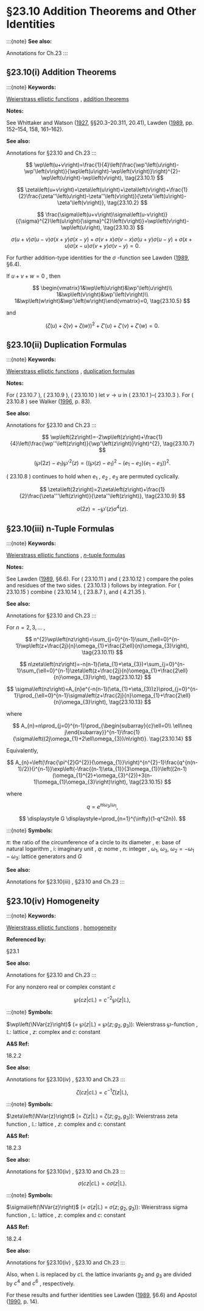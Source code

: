 # §23.10 Addition Theorems and Other Identities

:::{note}
**See also:**

Annotations for Ch.23
:::


## §23.10(i) Addition Theorems

:::{note}
**Keywords:**

[Weierstrass elliptic functions](http://dlmf.nist.gov/search/search?q=Weierstrass%20elliptic%20functions) , [addition theorems](http://dlmf.nist.gov/search/search?q=addition%20theorems)

**Notes:**

See Whittaker and Watson ([1927](./bib/W.html#bib2404 "A Course of Modern Analysis"), §§20.3–20.311, 20.41), Lawden ([1989](./bib/L.html#bib1385 "Elliptic Functions and Applications"), pp. 152–154, 158, 161–162).

**See also:**

Annotations for §23.10 and Ch.23
:::


<a id="E1"></a>
$$
\wp\left(u+v\right)=\frac{1}{4}\left(\frac{\wp'\left(u\right)-\wp'\left(v\right)}{\wp\left(u\right)-\wp\left(v\right)}\right)^{2}-\wp\left(u\right)-\wp\left(v\right), \tag{23.10.1}
$$


<a id="E2"></a>
$$
\zeta\left(u+v\right)=\zeta\left(u\right)+\zeta\left(v\right)+\frac{1}{2}\frac{\zeta''\left(u\right)-\zeta''\left(v\right)}{\zeta'\left(u\right)-\zeta'\left(v\right)}, \tag{23.10.2}
$$


<a id="E3"></a>
$$
\frac{\sigma\left(u+v\right)\sigma\left(u-v\right)}{{\sigma}^{2}\left(u\right){\sigma}^{2}\left(v\right)}=\wp\left(v\right)-\wp\left(u\right), \tag{23.10.3}
$$


<a id="E4"></a>
$$
\sigma\left(u+v\right)\sigma\left(u-v\right)\sigma\left(x+y\right)\sigma\left(x-y\right)+\sigma\left(v+x\right)\sigma\left(v-x\right)\sigma\left(u+y\right)\sigma\left(u-y\right)+{\sigma\left(x+u\right)\sigma\left(x-u\right)\sigma\left(v+y\right)\sigma\left(v-y\right)=0.} \tag{23.10.4}
$$

For further addition-type identities for the $\sigma$ -function see Lawden ([1989](./bib/L.html#bib1385 "Elliptic Functions and Applications"), §6.4).

If $u+v+w=0$ , then


<a id="E5"></a>
$$
\begin{vmatrix}1&\wp\left(u\right)&\wp'\left(u\right)\\
1&\wp\left(v\right)&\wp'\left(v\right)\\
1&\wp\left(w\right)&\wp'\left(w\right)\end{vmatrix}=0, \tag{23.10.5}
$$

and


<a id="E6"></a>
$$
\left(\zeta\left(u\right)+\zeta\left(v\right)+\zeta\left(w\right)\right)^{2}+\zeta'\left(u\right)+\zeta'\left(v\right)+\zeta'\left(w\right)=0. \tag{23.10.6}
$$


## §23.10(ii) Duplication Formulas

:::{note}
**Keywords:**

[Weierstrass elliptic functions](http://dlmf.nist.gov/search/search?q=Weierstrass%20elliptic%20functions) , [duplication formulas](http://dlmf.nist.gov/search/search?q=duplication%20formulas)

**Notes:**

For ( 23.10.7 ), ( 23.10.9 ), ( 23.10.10 ) let $v\to u$ in ( 23.10.1 )–( 23.10.3 ). For ( 23.10.8 ) see Walker ([1996](./bib/W.html#bib2359 "Elliptic Functions. A Constructive Approach"), p. 83).

**See also:**

Annotations for §23.10 and Ch.23
:::


<a id="E7"></a>
$$
\wp\left(2z\right)=-2\wp\left(z\right)+\frac{1}{4}\left(\frac{\wp''\left(z\right)}{\wp'\left(z\right)}\right)^{2}, \tag{23.10.7}
$$


<a id="E8"></a>
$$
(\wp\left(2z\right)-e_{1}){\wp'}^{2}(z)=\left((\wp\left(z\right)-e_{1})^{2}-(e_{1}-e_{2})(e_{1}-e_{3})\right)^{2}. \tag{23.10.8}
$$

( 23.10.8 ) continues to hold when $e_{1}$ , $e_{2}$ , $e_{3}$ are permuted cyclically.


<a id="E9"></a>
$$
\zeta\left(2z\right)=2\zeta\left(z\right)+\frac{1}{2}\frac{\zeta'''\left(z\right)}{\zeta''\left(z\right)}, \tag{23.10.9}
$$


<a id="E10"></a>
$$
\sigma\left(2z\right)=-\wp'\left(z\right){\sigma}^{4}\left(z\right). \tag{23.10.10}
$$


## §23.10(iii) n-Tuple Formulas

:::{note}
**Keywords:**

[Weierstrass elliptic functions](http://dlmf.nist.gov/search/search?q=Weierstrass%20elliptic%20functions) , [$n$-tuple formulas](http://dlmf.nist.gov/search/search?q=n-tuple%20formulas)

**Notes:**

See Lawden ([1989](./bib/L.html#bib1385 "Elliptic Functions and Applications"), §6.6). For ( 23.10.11 ) and ( 23.10.12 ) compare the poles and residues of the two sides. ( 23.10.13 ) follows by integration. For ( 23.10.15 ) combine ( 23.10.14 ), ( 23.8.7 ), and ( 4.21.35 ).

**See also:**

Annotations for §23.10 and Ch.23
:::

For $n=2,3,\dots$ ,


<a id="E11"></a>
$$
n^{2}\wp\left(nz\right)=\sum_{j=0}^{n-1}\sum_{\ell=0}^{n-1}\wp\left(z+\frac{2j}{n}\omega_{1}+\frac{2\ell}{n}\omega_{3}\right), \tag{23.10.11}
$$


<a id="E12"></a>
$$
n\zeta\left(nz\right)=-n(n-1)(\eta_{1}+\eta_{3})+\sum_{j=0}^{n-1}\sum_{\ell=0}^{n-1}\zeta\left(z+\frac{2j}{n}\omega_{1}+\frac{2\ell}{n}\omega_{3}\right), \tag{23.10.12}
$$


<a id="E13"></a>
$$
\sigma\left(nz\right)=A_{n}e^{-n(n-1)(\eta_{1}+\eta_{3})z}\prod_{j=0}^{n-1}\prod_{\ell=0}^{n-1}\sigma\left(z+\frac{2j}{n}\omega_{1}+\frac{2\ell}{n}\omega_{3}\right), \tag{23.10.13}
$$

where


<a id="E14"></a>
$$
A_{n}=n\prod_{j=0}^{n-1}\prod_{\begin{subarray}{c}\ell=0\\
\ell\neq j\end{subarray}}^{n-1}\frac{1}{\sigma\left((2j\omega_{1}+2\ell\omega_{3})/n\right)}. \tag{23.10.14}
$$

Equivalently,


<a id="E15"></a>
$$
A_{n}=\left(\frac{\pi^{2}G^{2}}{\omega_{1}}\right)^{n^{2}-1}\frac{q^{n(n-1)/2}}{i^{n-1}}\exp\left(-\frac{(n-1)\eta_{1}}{3\omega_{1}}\left((2n-1)(\omega_{1}^{2}+\omega_{3}^{2})+3(n-1)\omega_{1}\omega_{3}\right)\right), \tag{23.10.15}
$$

where

<a id="E16"></a>

<a id="Ex1"></a>
$$
\displaystyle q \displaystyle=e^{\pi i\omega_{3}/\omega_{1}}, \tag{23.10.16}
$$

<a id="Ex2"></a>
$$
\displaystyle G \displaystyle=\prod_{n=1}^{\infty}(1-q^{2n}).
$$

:::{note}
**Symbols:**

$\pi$: the ratio of the circumference of a circle to its diameter , $\mathrm{e}$: base of natural logarithm , $\mathrm{i}$: imaginary unit , $q$: nome , $n$: integer , $\omega_{1}$, $\omega_{3}$, $\omega_{2}=-\omega_{1}-\omega_{3}$: lattice generators and $G$

**See also:**

Annotations for §23.10(iii) , §23.10 and Ch.23
:::


## §23.10(iv) Homogeneity

:::{note}
**Keywords:**

[Weierstrass elliptic functions](http://dlmf.nist.gov/search/search?q=Weierstrass%20elliptic%20functions) , [homogeneity](http://dlmf.nist.gov/search/search?q=homogeneity)

**Referenced by:**

§23.1

**See also:**

Annotations for §23.10 and Ch.23
:::

For any nonzero real or complex constant $c$

<a id="EGx1"></a>

$$
\displaystyle\wp\left(cz|c\mathbb{L}\right) \displaystyle=c^{-2}\wp\left(z|\mathbb{L}\right), \tag{23.10.17}
$$

:::{note}
**Symbols:**

$\wp\left(\NVar{z}\right)$ (= $\wp\left(z|\mathbb{L}\right)$ = $\wp\left(z;g_{2},g_{3}\right)$): Weierstrass $\wp$-function , $\mathbb{L}$: lattice , $z$: complex and $c$: constant

**A&S Ref:**

18.2.2

**See also:**

Annotations for §23.10(iv) , §23.10 and Ch.23
:::

$$
\displaystyle\zeta\left(cz|c\mathbb{L}\right) \displaystyle=c^{-1}\zeta\left(z|\mathbb{L}\right), \tag{23.10.18}
$$

:::{note}
**Symbols:**

$\zeta\left(\NVar{z}\right)$ (= $\zeta\left(z|\mathbb{L}\right)$ = $\zeta\left(z;g_{2},g_{3}\right)$): Weierstrass zeta function , $\mathbb{L}$: lattice , $z$: complex and $c$: constant

**A&S Ref:**

18.2.3

**See also:**

Annotations for §23.10(iv) , §23.10 and Ch.23
:::

$$
\displaystyle\sigma\left(cz|c\mathbb{L}\right) \displaystyle=c\sigma\left(z|\mathbb{L}\right). \tag{23.10.19}
$$

:::{note}
**Symbols:**

$\sigma\left(\NVar{z}\right)$ (= $\sigma\left(z|\mathbb{L}\right)$ = $\sigma\left(z;g_{2},g_{3}\right)$): Weierstrass sigma function , $\mathbb{L}$: lattice , $z$: complex and $c$: constant

**A&S Ref:**

18.2.4

**See also:**

Annotations for §23.10(iv) , §23.10 and Ch.23
:::

Also, when $\mathbb{L}$ is replaced by $c\mathbb{L}$ the lattice invariants $g_{2}$ and $g_{3}$ are divided by $c^{4}$ and $c^{6}$ , respectively.

For these results and further identities see Lawden ([1989](./bib/L.html#bib1385 "Elliptic Functions and Applications"), §6.6) and Apostol ([1990](./bib/index.html#bib119 "Modular Functions and Dirichlet Series in Number Theory"), p. 14).
